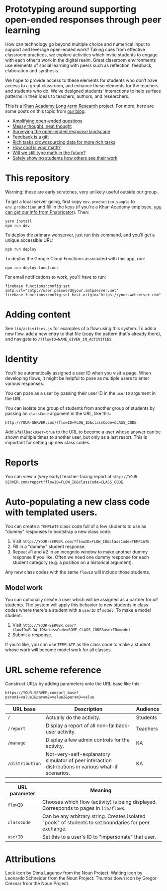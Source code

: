# Prototyping around supporting open-ended responses through peer learning

How can technology go beyond multiple choice and numerical input to support and leverage open-ended work? Taking cues from effective classroom practices, we explore activities which invite students to engage with each other’s work in the digital realm. Great classroom environments use elements of social learning with peers such as reflection, feedback, elaboration and synthesis.

We hope to provide access to these elements for students who don’t have access to a great classroom, and enhance these elements for the teachers and students who do. We’ve designed students’ interactions to help surface patterns in their ideas to teachers, authors, and researchers.

This is a [Khan Academy Long-term Research](https://khanacademy.org/research) project. For more, here are some posts on this topic from [our blog](https://klr.tumblr.com):

* [Amplifying open-ended questions](http://klr.tumblr.com/post/153878272318/amplifying-open-ended-questions)
* [Messy thought, neat thought](http://klr.tumblr.com/post/154784481858/messy-thought-neat-thought)
* [Surveying the open-ended response landscape](http://klr.tumblr.com/post/156063609578/surveying-the-open-ended-response-landscape)
* [Feedback is a gift](http://klr.tumblr.com/post/157770095858/feedback-is-a-gift)
* [Rich tasks crowdsourcing data for more rich tasks](http://klr.tumblr.com/post/158036182833/rich-tasks-crowdsourcing-data-for-more-rich-tasks)
* [How cool is your math?](http://klr.tumblr.com/post/158440196813/how-cool-is-your-math)
* [Will we still type math in the future?](http://klr.tumblr.com/post/158529401393/will-we-type-math-still-in-the-future)
* [Safely showing students how others see their work](http://klr.tumblr.com/post/158814741858/safely-showing-students-how-others-see-their-work)

# This repository

Warning: these are early scratches, very unlikely useful outside our group.

To get a local server going, first copy `env.production.sample` to `env.production` and fill in the keys (if you're a Khan Academy employee, [you can get our info from Phabricator](https://phabricator.khanacademy.org/K227)). Then:

```
yarn install
npm run dev
```

To deploy the primary webserver, just run this command, and you'll get a unique accessible URL:

```
npm run deploy
```

To deploy the Google Cloud Functions associated with this app, run:

```
npm run deploy-functions
```

For email notifications to work, you'll have to run:

```
firebase functions:config:set smtp.url="smtp://user:password@your.smtpserver.net"
firebase functions:config:set host.origin="https://your.webserver.com"
```

# Adding content

See `lib/activities.js` for examples of a flow using this system. To add a new flow, add a new entry to that file (copy the pattern that's already there), and navigate to `/?flowID=NAME_GIVEN_IN_ACTIVITIES`.

# Identity

You'll be automatically assigned a user ID when you visit a page. When developing flows, it might be helpful to pose as multiple users to enter various responses.

You can pose as a user by passing their user ID in the `userID` argument in the URL.

You can isolate one group of students from another group of students by passing an `classCode` argument in the URL, like this:

```
http://YOUR-SERVER.com/?flowID=FLOW_ID&classCode=CLASS_CODE
```

Add `&fallbackUser=true` to the URL to become a user whose answer can be shown multiple times to another user, but only as a last resort. This is important for setting up new class codes.

# Reports

You can view a (very early) teacher-facing report at `http://YOUR-SERVER.com/report?flowID=FLOW_ID&classCode=CLASS_CODE`.

# Auto-populating a new class code with templated users.

You can create a `TEMPLATE` class code full of a few students to use as "dummy" responses to bootstrap a new class code.

1. Visit `http://YOUR-SERVER.com/?flowID=FLOW_ID&classCode=TEMPLATE`
2. Fill in a "dummy" student response.
3. Repeat #1 and #2 in an incognito window to make another dummy response if you like. Often we need one dummy response for each student category (e.g. a position on a historical argument).

Any new class codes with the same `flowID` will include those students.

## Model work

You can optionally create a user which will be assigned as a partner for _all_ students. The system will apply this behavior to new students in class codes where there's a student with a `userID` of `model`. To make a model student:

1. Visit `http://YOUR-SERVER.com/?flowID=FLOW_ID&classCode=SOME_CLASS_CODE&userID=model`
2. Submit a response.

If you'd like, you can use `TEMPLATE` as the class code to make a student whose work will become model work for all classes.

# URL scheme reference

Construct URLs by adding parameters onto the URL base like this:

```
https://YOUR-SERVER.com/url_base?param1=value1&param2=value2&param3=value
```

| URL base | Description | Audience |
| --- | --- | --- |
| `/` | Actually do the activity. | Students |
| `/report` | Display a report of all non-fallback-user activity. | Teachers |
| `/manage` | Display a few admin controls for the activity. | KA |
| `/distribution` | Not-very-self-explanatory simulator of peer interaction distributions in various what-if scenarios. | KA |


| URL parameter | Meaning |
| --- | --- |
| `flowID` | Chooses which flow (activity) is being displayed. Corresponds to pages in `lib/flows`. |
| `classCode` | Can be any arbitrary string. Creates isolated "pools" of students to set boundaries for peer exchange. |
| `userID` | Set this to a user's ID to "impersonate" that user. |

# Attributions

Lock icon by Dima Lagunov from the Noun Project.
Waiting icon by Leonardo Schneider from the Noun Project.
Thumbs down icon by Gregor Cresnar from the Noun Project.
